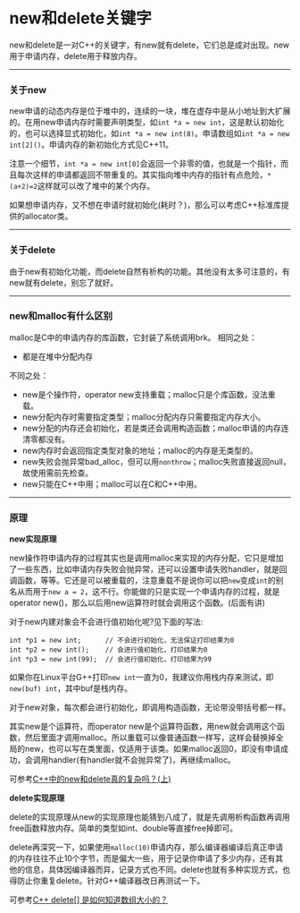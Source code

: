 # new和delete关键字

new和delete是一对C++的关键字，有new就有delete，它们总是成对出现。new用于申请内存，delete用于释放内存。

-----
### 关于new

new申请的动态内存是位于堆中的，连续的一块，堆在虚存中是从小地址到大扩展的。在用new申请内存时需要声明类型，如`int *a = new int`，这是默认初始化的，也可以选择显式初始化，如`int *a = new int(8)`。申请数组如`int *a = new int[2]()`。申请内存的新初始化方式见C++11。

注意一个细节，`int *a = new int[0]`会返回一个非零的值，也就是一个指针，而且每次这样的申请都返回不带重复的。其实指向堆中内存的指针有点危险，`*(a+2)=2`这样就可以改了堆中的某个内存。

如果想申请内存，又不想在申请时就初始化(耗时？)，那么可以考虑C++标准库提供的allocator类。

-----
### 关于delete

由于new有初始化功能，而delete自然有析构的功能。其他没有太多可注意的，有new就有delete，别忘了就好。


-----
### new和malloc有什么区别

malloc是C中的申请内存的库函数，它封装了系统调用brk。
相同之处：
- 都是在堆中分配内存


不同之处：
- new是个操作符，operator new支持重载；malloc只是个库函数，没法重载。
- new分配内存时需要指定类型；malloc分配内存只需要指定内存大小。
- new分配的内存还会初始化，若是类还会调用构造函数；malloc申请的内存连清零都没有。
- new内存时会返回指定类型对象的地址；malloc的内存是无类型的。
- new失败会抛异常bad_alloc，但可以用`nonthrow`；malloc失败直接返回null，故使用需前先检查。
- new只能在C++中用；malloc可以在C和C++中用。



-----
### 原理

**new实现原理**

new操作符申请内存的过程其实也是调用malloc来实现的内存分配，它只是增加了一些东西，比如申请内存失败会抛异常，还可以设置申请失败handler，就是回调函数，等等。它还是可以被重载的，注意重载不是说你可以把`new`变成`int`的别名从而用于`new a = 2`，这不行。你能做的只是实现一个申请内存的过程，就是operator new()，那么以后用new运算符时就会调用这个函数。(后面有讲)

对于new内建对象会不会进行值初始化呢?见下面的写法:
```
int *p1 = new int;      // 不会进行初始化，无法保证打印结果为0
int *p2 = new int();    // 会进行值初始化，打印结果为0
int *p3 = new int(99);  // 会进行值初始化，打印结果为99
```

如果你在Linux平台G++打印`new int`一直为0，我建议你用栈内存来测试，即`new(buf) int`，其中buf是栈内存。

对于new对象，每次都会进行初始化，即调用构造函数，无论带没带括号都一样。

其实new是个运算符，而operator new是个运算符函数，用new就会调用这个函数，然后里面才调用malloc。所以重载可以像普通函数一样写，这样会替换掉全局的new，也可以写在类里面，仅适用于该类。如果malloc返回0，即没有申请成功，会调用handler(有handler就不会抛异常了)，再继续malloc。

可参考[C++中的new和delete真的复杂吗？(上)](https://www.jianshu.com/p/8239fba221ab)



**delete实现原理**

delete的实现原理从new的实现原理也能猜到八成了，就是先调用析构函数再调用free函数释放内存。简单的类型如int、double等直接free掉即可。

delete再深究一下，如果使用`malloc(10)`申请内存，那么编译器编译后真正申请的内存往往不止10个字节，而是偏大一些，用于记录你申请了多少内存，还有其他的信息，具体因编译器而异，记录方式也不同。delete也就有多种实现方式，也得防止你重复delete。针对G++编译器改日再测试一下。

可参考[C++ delete[] 是如何知道数组大小的？](https://www.zhihu.com/question/25556263)











